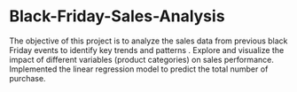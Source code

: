 # Black-Friday-Sales-Analysis
The objective of this project is to analyze the sales data from previous black Friday events to identify key trends and patterns . Explore and visualize the impact of different variables (product categories) on sales performance. Implemented the linear regression model to predict the total number of purchase.
